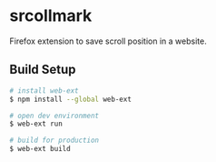 # srcollmark
Firefox extension to save scroll position in a website.

## Build Setup

```bash
# install web-ext
$ npm install --global web-ext

# open dev environment
$ web-ext run

# build for production
$ web-ext build
```
